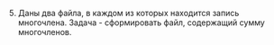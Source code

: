 5. Даны два файла, в каждом из которых находится запись многочлена. Задача - сформировать файл, содержащий сумму многочленов.